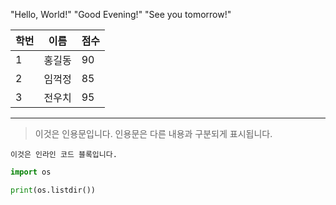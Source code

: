 "Hello, World!"
"Good Evening!"
"See you tomorrow!"

| 학번 | 이름 | 점수 |
|------|------|------|
| 1    | 홍길동 | 90  |
| 2    | 임꺽정 | 85  |
| 3    | 전우치 | 95  |


---

> 이것은 인용문입니다. 인용문은 다른 내용과 구분되게 표시됩니다.

`이것은 인라인 코드 블록입니다.`

```python
import os

print(os.listdir())
```
